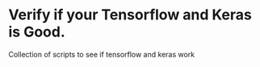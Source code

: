 # Verify if your Tensorflow and Keras is Good. 

Collection of scripts to see if tensorflow and keras work

